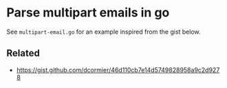 # Parse multipart emails in go

See `multipart-email.go` for an example inspired from the gist below.

## Related

* https://gist.github.com/dcormier/46d110cb7e14d5749828958a9c2d9278
